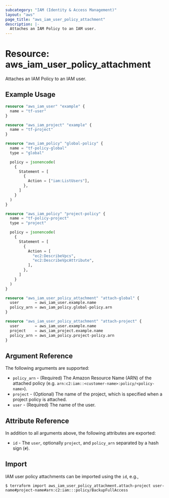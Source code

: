 ```yaml
---
subcategory: "IAM (Identity & Access Management)"
layout: "aws"
page_title: "aws_iam_user_policy_attachment"
description: |-
  Attaches an IAM Policy to an IAM user.
---
```


# Resource: aws_iam_user_policy_attachment

Attaches an IAM Policy to an IAM user.

## Example Usage

```terraform
resource "aws_iam_user" "example" {
  name = "tf-user"
}

resource "aws_iam_project" "example" {
  name = "tf-project"
}

resource "aws_iam_policy" "global-policy" {
  name = "tf-policy-global"
  type = "global"

  policy = jsonencode(
    {
      Statement = [
        {
          Action = ["iam:ListUsers"],
        },
      ]
    }
  )
}

resource "aws_iam_policy" "project-policy" {
  name = "tf-policy-project"
  type = "project"

  policy = jsonencode(
    {
      Statement = [
        {
          Action = [
            "ec2:DescribeVpcs",
            "ec2:DescribeVpcAttribute",
          ],
        },
      ]
    }
  )
}

resource "aws_iam_user_policy_attachment" "attach-global" {
  user       = aws_iam_user.example.name
  policy_arn = aws_iam_policy.global-policy.arn
}

resource "aws_iam_user_policy_attachment" "attach-project" {
  user       = aws_iam_user.example.name
  project    = aws_iam_project.example.name
  policy_arn = aws_iam_policy.project-policy.arn
}
```

## Argument Reference

The following arguments are supported:

* `policy_arn` - (Required) The Amazon Resource Name (ARN) of the attached policy
  (e.g. `arn:c2:iam::<customer-name>:policy/<policy-name>`).
* `project` - (Optional) The name of the project, which is specified when a project policy is attached.
* `user` - (Required) The name of the user.

## Attribute Reference

In addition to all arguments above, the following attributes are exported:

* `id` - The `user`, optionally `project`, and `policy_arn` separated by a hash sign (`#`).

## Import

IAM user policy attachments can be imported using the `id`, e.g.,

```
$ terraform import aws_iam_user_policy_attachment.attach-project user-name#project-name#arn:c2:iam:::policy/BackupFullAccess
```
